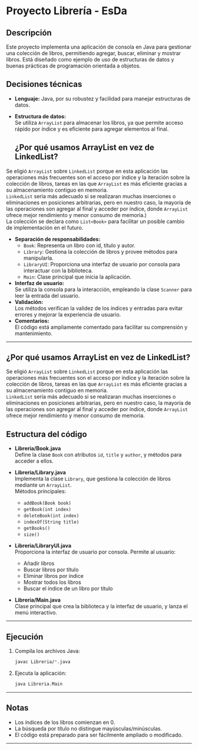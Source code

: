# Proyecto Librería - EsDa

## Descripción

Este proyecto implementa una aplicación de consola en Java para gestionar una colección de libros, permitiendo agregar, buscar, eliminar y mostrar libros. Está diseñado como ejemplo de uso de estructuras de datos y buenas prácticas de programación orientada a objetos.



## Decisiones técnicas

- **Lenguaje:** Java, por su robustez y facilidad para manejar estructuras de datos.
- **Estructura de datos:**  
  Se utiliza `ArrayList` para almacenar los libros, ya que permite acceso rápido por índice y es eficiente para agregar elementos al final.

  ## ¿Por qué usamos ArrayList en vez de LinkedList?
Se eligió `ArrayList` sobre `LinkedList` porque en esta aplicación las operaciones más frecuentes son el acceso por índice y la iteración sobre la colección de libros, tareas en las que `ArrayList` es más eficiente gracias a su almacenamiento contiguo en memoria.  
`LinkedList` sería más adecuado si se realizaran muchas inserciones o eliminaciones en posiciones arbitrarias, pero en nuestro caso, la mayoría de las operaciones son agregar al final y acceder por índice, donde `ArrayList` ofrece mejor rendimiento y menor consumo de memoria.)  
  La colección se declara como `List<Book>` para facilitar un posible cambio de implementación en el futuro.


- **Separación de responsabilidades:**  
  - `Book`: Representa un libro con id, título y autor.
  - `Library`: Gestiona la colección de libros y provee métodos para manipularla.
  - `LibraryUI`: Proporciona una interfaz de usuario por consola para interactuar con la biblioteca.
  - `Main`: Clase principal que inicia la aplicación.
- **Interfaz de usuario:**  
  Se utiliza la consola para la interacción, empleando la clase `Scanner` para leer la entrada del usuario.
- **Validación:**  
  Los métodos verifican la validez de los índices y entradas para evitar errores y mejorar la experiencia de usuario.
- **Comentarios:**  
  El código está ampliamente comentado para facilitar su comprensión y mantenimiento.

---
## ¿Por qué usamos ArrayList en vez de LinkedList?

Se eligió `ArrayList` sobre `LinkedList` porque en esta aplicación las operaciones más frecuentes son el acceso por índice y la iteración sobre la colección de libros, tareas en las que `ArrayList` es más eficiente gracias a su almacenamiento contiguo en memoria.  
`LinkedList` sería más adecuado si se realizaran muchas inserciones o eliminaciones en posiciones arbitrarias, pero en nuestro caso, la mayoría de las operaciones son agregar al final y acceder por índice, donde `ArrayList` ofrece mejor rendimiento y menor consumo de memoria.


## Estructura del código

- **Libreria/Book.java**  
  Define la clase `Book` con atributos `id`, `title` y `author`, y métodos para acceder a ellos.

- **Libreria/Library.java**  
  Implementa la clase `Library`, que gestiona la colección de libros mediante un `ArrayList`.  
  Métodos principales:  
  - `addBook(Book book)`
  - `getBook(int index)`
  - `deleteBook(int index)`
  - `indexOf(String title)`
  - `getBooks()`
  - `size()`

- **Libreria/LibraryUI.java**  
  Proporciona la interfaz de usuario por consola. Permite al usuario:  
  - Añadir libros
  - Buscar libros por título
  - Eliminar libros por índice
  - Mostrar todos los libros
  - Buscar el índice de un libro por título

- **Libreria/Main.java**  
  Clase principal que crea la biblioteca y la interfaz de usuario, y lanza el menú interactivo.

---

## Ejecución

1. Compila los archivos Java:
   ```sh
   javac Libreria/*.java
   ```
2. Ejecuta la aplicación:
   ```sh
   java Libreria.Main
   ```

---

## Notas

- Los índices de los libros comienzan en 0.
- La búsqueda por título no distingue mayúsculas/minúsculas.
- El código está preparado para ser fácilmente ampliado o modificado.

---